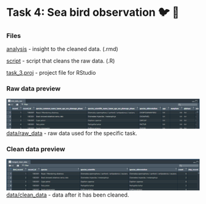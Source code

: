 # Task 4: Sea bird observation :bird: :ship:

### Files

[analysis](analysis/) - insight to the cleaned data. (.rmd)

[script](scripts/cleaning_script.R) - script that cleans the raw data. (.R)

[task_3.proj]() - project file for RStudio

### Raw data preview
![](images/raw_preview.png)
[data/raw_data](data/raw_data/) - raw data used for the specific task.

### Clean data preview
![](images/clean_preview.png)
[data/clean_data](data/clean_data/) - data after it has been cleaned.


